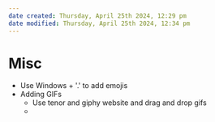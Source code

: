 ```yaml
---
date created: Thursday, April 25th 2024, 12:29 pm
date modified: Thursday, April 25th 2024, 12:34 pm
---
```


# Misc
- Use Windows + '.' to add emojis
- Adding GIFs
	- Use tenor and giphy website and drag and drop gifs
	- 